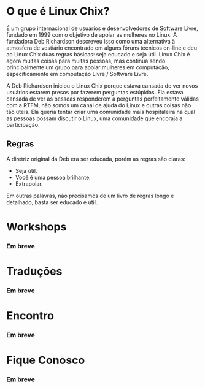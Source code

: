 # O que é Linux Chix?

 É um grupo internacional de usuários e desenvolvedores de Software Livre, fundado em 1999 com o objetivo de apoiar as mulheres no Linux.
 A fundadora Deb Richardson descreveu isso como uma alternativa à atmosfera de vestiário encontrado em alguns fóruns técnicos on-line e deu ao Linux Chix duas regras básicas: seja educado e seja útil. 
  Linux Chix é agora muitas coisas para muitas pessoas, mas continua sendo principalmente um grupo para apoiar mulheres em computação, especificamente em computação Livre / Software Livre.

 A Deb Richardson iniciou o Linux Chix porque estava cansada de ver novos usuários estarem presos por fazerem perguntas estúpidas. Ela estava cansada de ver as pessoas responderem a perguntas perfeitamente válidas com a RTFM, não somos um canal de ajuda do Linux e outras coisas não tão úteis. Ela queria tentar criar uma comunidade mais hospitaleira na qual as pessoas possam discutir o Linux, uma comunidade que encoraja a participação.

## Regras
 A diretriz original da Deb era ser educada, porém as regras são claras:
 - Seja útil. 
 - Você é uma pessoa brilhante. 
 - Extrapolar. 
 
 Em outras palavras, não precisamos de um livro de regras longo e detalhado, basta ser educado e útil.

# Workshops
### Em breve

# Traduções
### Em breve

# Encontro
### Em breve

# Fique Conosco
### Em breve

